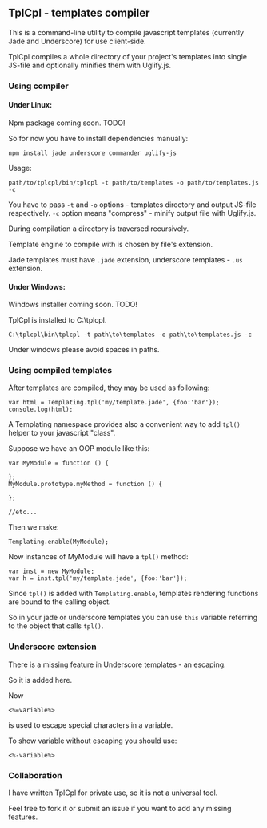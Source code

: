 ## TplCpl - templates compiler

This is a command-line utility to compile javascript templates (currently Jade and Underscore) for use client-side.

TplCpl compiles a whole directory of your project's templates into single JS-file and optionally minifies them with Uglify.js.


### Using compiler

#### Under Linux:

Npm package coming soon. TODO!

So for now you have to install dependencies manually:

```
npm install jade underscore commander uglify-js
```

Usage:

```
path/to/tplcpl/bin/tplcpl -t path/to/templates -o path/to/templates.js -c
```

You have to pass `-t` and `-o` options - templates directory and output JS-file respectively.
`-c` option means "compress" - minify output file with Uglify.js.

During compilation a directory is traversed recursively.

Template engine to compile with is chosen by file's extension.

Jade templates must have `.jade` extension, underscore templates - `.us` extension.

#### Under Windows:

Windows installer coming soon. TODO!

TplCpl is installed to C:\tplcpl.


```
C:\tplcpl\bin\tplcpl -t path\to\templates -o path\to\templates.js -c
```

Under windows please avoid spaces in paths.

### Using compiled templates

After templates are compiled, they may be used as following:

```
var html = Templating.tpl('my/template.jade', {foo:'bar'});
console.log(html);
```

A Templating namespace provides also a convenient way to add `tpl()` helper to your javascript "class".

Suppose we have an OOP module like this:

```
var MyModule = function () {

};
MyModule.prototype.myMethod = function () {

};

//etc...
```

Then we make:

```
Templating.enable(MyModule);
```

Now instances of MyModule will have a `tpl()` method:

```
var inst = new MyModule;
var h = inst.tpl('my/template.jade', {foo:'bar'});
```

Since `tpl()` is added with `Templating.enable`, templates rendering functions are bound to the calling object.

So in your jade or underscore templates you can use `this` variable referring to the object that calls `tpl()`.


### Underscore extension

There is a missing feature in Underscore templates - an escaping.

So it is added here.

Now

```
<%=variable%>
```
is used to escape special characters in a variable.

To show variable without escaping you should use:
```
<%-variable%>
```

### Collaboration

I have written TplCpl for private use, so it is not a universal tool.

Feel free to fork it or submit an issue if you want to add any missing features.
